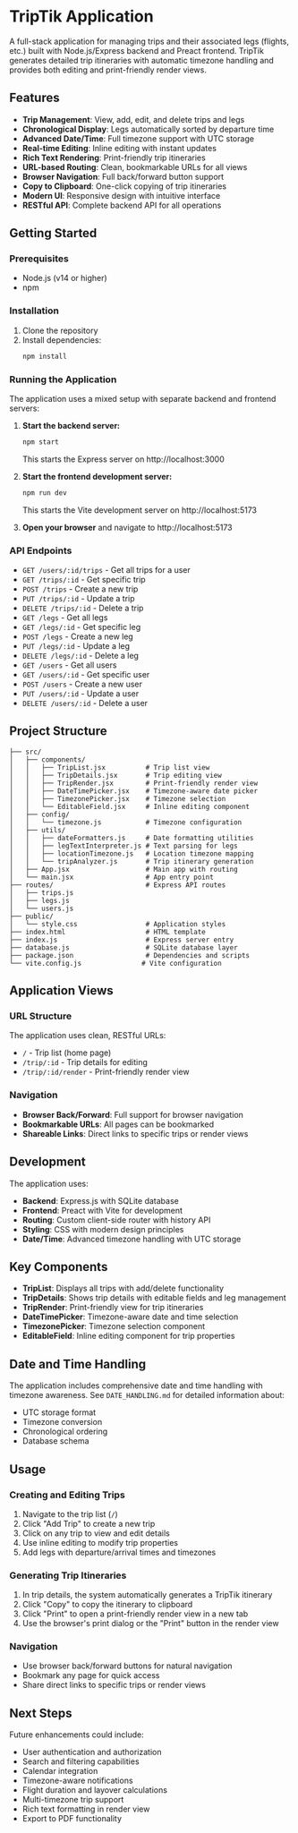 # TripTik Application

A full-stack application for managing trips and their associated legs (flights, etc.) built with Node.js/Express backend and Preact frontend. TripTik generates detailed trip itineraries with automatic timezone handling and provides both editing and print-friendly render views.

## Features

- **Trip Management**: View, add, edit, and delete trips and legs
- **Chronological Display**: Legs automatically sorted by departure time
- **Advanced Date/Time**: Full timezone support with UTC storage
- **Real-time Editing**: Inline editing with instant updates
- **Rich Text Rendering**: Print-friendly trip itineraries
- **URL-based Routing**: Clean, bookmarkable URLs for all views
- **Browser Navigation**: Full back/forward button support
- **Copy to Clipboard**: One-click copying of trip itineraries
- **Modern UI**: Responsive design with intuitive interface
- **RESTful API**: Complete backend API for all operations

## Getting Started

### Prerequisites

- Node.js (v14 or higher)
- npm

### Installation

1. Clone the repository
2. Install dependencies:
   ```bash
   npm install
   ```

### Running the Application

The application uses a mixed setup with separate backend and frontend servers:

1. **Start the backend server:**
   ```bash
   npm start
   ```
   This starts the Express server on http://localhost:3000

2. **Start the frontend development server:**
   ```bash
   npm run dev
   ```
   This starts the Vite development server on http://localhost:5173

3. **Open your browser** and navigate to http://localhost:5173

### API Endpoints

- `GET /users/:id/trips` - Get all trips for a user
- `GET /trips/:id` - Get specific trip
- `POST /trips` - Create a new trip
- `PUT /trips/:id` - Update a trip
- `DELETE /trips/:id` - Delete a trip
- `GET /legs` - Get all legs
- `GET /legs/:id` - Get specific leg
- `POST /legs` - Create a new leg
- `PUT /legs/:id` - Update a leg
- `DELETE /legs/:id` - Delete a leg
- `GET /users` - Get all users
- `GET /users/:id` - Get specific user
- `POST /users` - Create a new user
- `PUT /users/:id` - Update a user
- `DELETE /users/:id` - Delete a user

## Project Structure

```
├── src/
│   ├── components/
│   │   ├── TripList.jsx          # Trip list view
│   │   ├── TripDetails.jsx       # Trip editing view
│   │   ├── TripRender.jsx        # Print-friendly render view
│   │   ├── DateTimePicker.jsx    # Timezone-aware date picker
│   │   ├── TimezonePicker.jsx    # Timezone selection
│   │   └── EditableField.jsx     # Inline editing component
│   ├── config/
│   │   └── timezone.js           # Timezone configuration
│   ├── utils/
│   │   ├── dateFormatters.js     # Date formatting utilities
│   │   ├── legTextInterpreter.js # Text parsing for legs
│   │   ├── locationTimezone.js   # Location timezone mapping
│   │   └── tripAnalyzer.js       # Trip itinerary generation
│   ├── App.jsx                   # Main app with routing
│   └── main.jsx                  # App entry point
├── routes/                       # Express API routes
│   ├── trips.js
│   ├── legs.js
│   └── users.js
├── public/
│   └── style.css                 # Application styles
├── index.html                    # HTML template
├── index.js                      # Express server entry
├── database.js                   # SQLite database layer
├── package.json                  # Dependencies and scripts
└── vite.config.js               # Vite configuration
```

## Application Views

### URL Structure
The application uses clean, RESTful URLs:
- `/` - Trip list (home page)
- `/trip/:id` - Trip details for editing
- `/trip/:id/render` - Print-friendly render view

### Navigation
- **Browser Back/Forward**: Full support for browser navigation
- **Bookmarkable URLs**: All pages can be bookmarked
- **Shareable Links**: Direct links to specific trips or render views

## Development

The application uses:
- **Backend**: Express.js with SQLite database
- **Frontend**: Preact with Vite for development
- **Routing**: Custom client-side router with history API
- **Styling**: CSS with modern design principles
- **Date/Time**: Advanced timezone handling with UTC storage

## Key Components

- **TripList**: Displays all trips with add/delete functionality
- **TripDetails**: Shows trip details with editable fields and leg management
- **TripRender**: Print-friendly view for trip itineraries
- **DateTimePicker**: Timezone-aware date and time selection
- **TimezonePicker**: Timezone selection component
- **EditableField**: Inline editing component for trip properties

## Date and Time Handling

The application includes comprehensive date and time handling with timezone awareness. See `DATE_HANDLING.md` for detailed information about:
- UTC storage format
- Timezone conversion
- Chronological ordering
- Database schema

## Usage

### Creating and Editing Trips
1. Navigate to the trip list (`/`)
2. Click "Add Trip" to create a new trip
3. Click on any trip to view and edit details
4. Use inline editing to modify trip properties
5. Add legs with departure/arrival times and timezones

### Generating Trip Itineraries
1. In trip details, the system automatically generates a TripTik itinerary
2. Click "Copy" to copy the itinerary to clipboard
3. Click "Print" to open a print-friendly render view in a new tab
4. Use the browser's print dialog or the "Print" button in the render view

### Navigation
- Use browser back/forward buttons for natural navigation
- Bookmark any page for quick access
- Share direct links to specific trips or render views

## Next Steps

Future enhancements could include:
- User authentication and authorization
- Search and filtering capabilities
- Calendar integration
- Timezone-aware notifications
- Flight duration and layover calculations
- Multi-timezone trip support
- Rich text formatting in render view
- Export to PDF functionality 